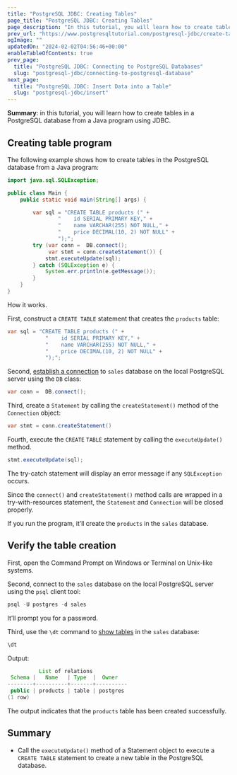 ```yaml
---
title: "PostgreSQL JDBC: Creating Tables"
page_title: "PostgreSQL JDBC: Creating Tables"
page_description: "In this tutorial, you will learn how to create tables in a PostgreSQL database from a Java program using JDBC."
prev_url: "https://www.postgresqltutorial.com/postgresql-jdbc/create-tables/"
ogImage: ""
updatedOn: "2024-02-02T04:56:46+00:00"
enableTableOfContents: true
prev_page: 
  title: "PostgreSQL JDBC: Connecting to PostgreSQL Databases"
  slug: "postgresql-jdbc/connecting-to-postgresql-database"
next_page: 
  title: "PostgreSQL JDBC: Insert Data into a Table"
  slug: "postgresql-jdbc/insert"
---
```





**Summary**: in this tutorial, you will learn how to create tables in a PostgreSQL database from a Java program using JDBC.


## Creating table program

The following example shows how to create tables in the PostgreSQL database from a Java program:


```java
import java.sql.SQLException;

public class Main {
    public static void main(String[] args) {

        var sql = "CREATE TABLE products (" +
                "    id SERIAL PRIMARY KEY," +
                "    name VARCHAR(255) NOT NULL," +
                "    price DECIMAL(10, 2) NOT NULL" +
                ");";
        try (var conn =  DB.connect();
             var stmt = conn.createStatement()) {
            stmt.executeUpdate(sql);
        } catch (SQLException e) {
            System.err.println(e.getMessage());
        }
    }
}
```
How it works.

First, construct a `CREATE TABLE` statement that creates the `products` table:


```java
var sql = "CREATE TABLE products (" +
            "    id SERIAL PRIMARY KEY," +
            "    name VARCHAR(255) NOT NULL," +
            "    price DECIMAL(10, 2) NOT NULL" +
            ");";
```
Second, [establish a connection](connecting-to-postgresql-database) to `sales` database on the local PostgreSQL server using the `DB` class:


```java
var conn =  DB.connect();
```
Third, create a `Statement` by calling the `createStatement()` method of the `Connection` object:


```java
var stmt = conn.createStatement()
```
Fourth, execute the `CREATE` `TABLE` statement by calling the `executeUpdate()` method.


```java
stmt.executeUpdate(sql);
```
The try\-catch statement will display an error message if any `SQLException` occurs.

Since the `connect()` and `createStatement()` method calls are wrapped in a try\-with\-resources statement, the `Statement` and `Connection` will be closed properly.

If you run the program, it’ll create the `products` in the `sales` database.


## Verify the table creation

First, open the Command Prompt on Windows or Terminal on Unix\-like systems.

Second, connect to the `sales` database on the local PostgreSQL server using the `psql` client tool:


```java
psql -U postgres -d sales
```
It’ll prompt you for a password.

Third, use the `\dt` command to [show tables](../postgresql-administration/postgresql-show-tables) in the `sales` database:


```java
\dt
```
Output:


```java
          List of relations
 Schema |   Name   | Type  |  Owner
--------+----------+-------+----------
 public | products | table | postgres
(1 row)
```
The output indicates that the `products` table has been created successfully.


## Summary

* Call the `executeUpdate()` method of a Statement object to execute a `CREATE TABLE` statement to create a new table in the PostgreSQL database.

